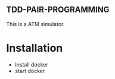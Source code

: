 TDD-PAIR-PROGRAMMING
---------------------
This is a ATM simulator.

# Installation
- Install docker
- start docker 
